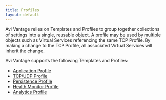 ```yaml
---
title: Profiles
layout: default
---
```

Avi Vantage relies on Templates and Profiles to group together collections of settings into a single, reusable object. A profile may be used by multiple objects such as Virtual Services referencing the same TCP Profile. By making a change to the TCP Profile, all associated Virtual Services will inherit the change.

Avi Vantage supports the following Templates and Profiles:

* <a href="/docs/16.2.2/configuration-guide/templates/profiles/application-profile/">Application Profile</a> 
* <a href="/docs/16.2.2/configuration-guide/templates/profiles/tcpudp-profile">TCP/UDP Profile</a> 
* <a href="/docs/16.2.2/configuration-guide/templates/profiles/persistence-profile">Persistence Profile</a> 
* <a href="/docs/16.2.2/configuration-guide/templates/profiles/health-monitor-profile">Health Monitor Profile</a> 
* <a href="/docs/16.2.2/configuration-guide/templates/profiles/analytics-profile">Analytics Profile</a>   